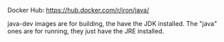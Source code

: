 Docker Hub: https://hub.docker.com/r/iron/java/

java-dev images are for building, the have the JDK installed.
The "java" ones are for running, they just have the JRE installed.
